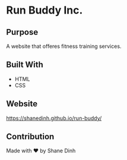 # Run Buddy Inc.

## Purpose
A website that offeres fitness training services.

## Built With
* HTML
* CSS

## Website
https://shanedinh.github.io/run-buddy/

## Contribution 
Made with ❤️ by Shane Dinh
